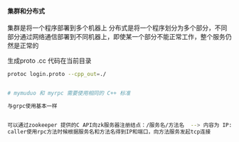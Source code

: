 


#### 集群和分布式
集群是将一个程序部署到多个机器上
分布式是将一个程序划分为多个部分，不同部分通过网络通信部署到不同机器上，即使某一个部分不能正常工作，整个服务仍然是正常的


生成proto .cc 代码在当前目录
```sh
protoc login.proto --cpp_out=./


# mymuduo 和 myrpc 需要使用相同的 C++ 标准

与grpc使用基本一样


可以通过zookeeper 提供的C API向zk服务器注册结点：/服务名/方法名  --> 内容为 IP:Port
caller使用rpc方法时候根据服务名和方法名得到IP和端口，向方法服务发起tcp连接